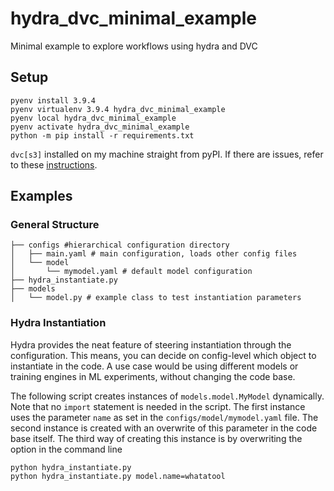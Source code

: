 # hydra_dvc_minimal_example
Minimal example to explore workflows using hydra and DVC

## Setup

```
pyenv install 3.9.4
pyenv virtualenv 3.9.4 hydra_dvc_minimal_example
pyenv local hydra_dvc_minimal_example
pyenv activate hydra_dvc_minimal_example
python -m pip install -r requirements.txt
```

`dvc[s3]` installed on my machine straight from pyPI. If there are issues, refer to these [instructions](https://github.com/1QB-Information-Technologies/ml_allianz_dq).

## Examples

### General Structure
```
├── configs #hierarchical configuration directory
│   ├── main.yaml # main configuration, loads other config files
│   └── model
│       └── mymodel.yaml # default model configuration
├── hydra_instantiate.py
├── models
│   └── model.py # example class to test instantiation parameters
```

### Hydra Instantiation
Hydra provides the neat feature of steering instantiation through the configuration. This means, you can decide on config-level which object to instantiate in the code.
A use case would be using different models or training engines in ML experiments, without changing the code base.

The following script creates instances of `models.model.MyModel` dynamically. Note that no `import` statement is needed in the script. The first instance uses the parameter `name` as set in the `configs/model/mymodel.yaml` file. The second instance is created with an overwrite of this parameter in the code base itself.
The third way of creating this instance is by overwriting the option in the command line
```
python hydra_instantiate.py
python hydra_instantiate.py model.name=whatatool
```

